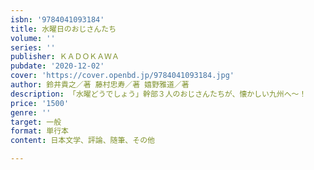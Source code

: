 ```yaml
---
isbn: '9784041093184'
title: 水曜日のおじさんたち
volume: ''
series: ''
publisher: ＫＡＤＯＫＡＷＡ
pubdate: '2020-12-02'
cover: 'https://cover.openbd.jp/9784041093184.jpg'
author: 鈴井貴之／著 藤村忠寿／著 嬉野雅道／著
description: 「水曜どうでしょう」幹部３人のおじさんたちが、懐かしい九州へ～！
price: '1500'
genre: ''
target: 一般
format: 単行本
content: 日本文学、評論、随筆、その他

---
```

